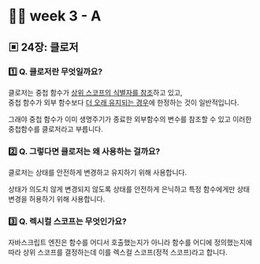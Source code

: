 # 👩‍🏫 week 3 - A

## ▣ 24장: 클로저

### 1️⃣ Q. 클로저란 무엇일까요?

클로저는 중첩 함수가 <u>상위 스코프의 식별자를 참조</u>하고 있고,  
중첩 함수가 외부 함수보다 <u>더 오래 유지되는 경우</u>에 한정하는 것이 일반적입니다.

그래야 중첩 함수가 이미 생명주기가 종료한 외부함수의 변수를 참조할 수 있고 이러한 중첩함수를 클로저라고 부릅니다.

### 2️⃣ Q. 그렇다면 클로저는 왜 사용하는 걸까요?

클로저는 상태를 안전하게 변경하고 유지하기 위해 사용합니다.

상태가 의도치 않게 변경되지 않도록 상태를 안전하게 은닉하고
특정 함수에게만 상태 변경을 허용하기 위해 사용합니다.

### 3️⃣ Q. 렉시컬 스코프는 무엇인가요?

자바스크립트 엔진은 함수를 어디서 호출했는지가 아니라 함수를 어디에 정의했는지에 따라 상위 스코프를 결정하는데 이를 렉스컬 스코프(정적 스코프)라고 합니다.
